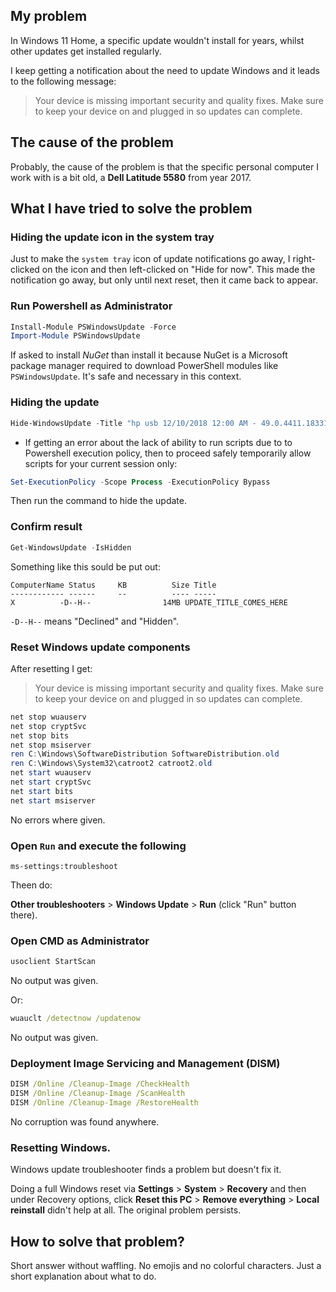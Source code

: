 ## My problem

In Windows 11 Home, a specific update wouldn't install for years, whilst other updates get installed regularly.

I keep getting a notification about the need to update Windows and it leads to the following message:

> Your device is missing important security and quality fixes. Make sure to keep your device on and plugged in so updates can complete.

## The cause of the problem

Probably, the cause of the problem is that the specific personal computer I work with is a bit old, a **Dell Latitude 5580** from year 2017.

## What I have tried to solve the problem

### Hiding the update icon in the system tray

Just to make the `system tray` icon of update notifications go away, I right-clicked on the icon and then left-clicked on "Hide for now". This made the notification go away, but only until next reset, then it came back to appear.

### Run Powershell as Administrator

```powershell
Install-Module PSWindowsUpdate -Force
Import-Module PSWindowsUpdate
```

If asked to install *NuGet* than install it because NuGet is a Microsoft package manager required to download PowerShell modules like `PSWindowsUpdate`. It's safe and necessary in this context.

### Hiding the update

```powershell
Hide-WindowsUpdate -Title "hp usb 12/10/2018 12:00 AM - 49.0.4411.18331"
```

* If getting an error about the lack of ability to run scripts due to to Powershell execution policy, then to  proceed safely temporarily allow scripts for your current session only:

```powershell
Set-ExecutionPolicy -Scope Process -ExecutionPolicy Bypass
```

Then run the command to hide the update.

### Confirm result

```powershell
Get-WindowsUpdate -IsHidden
```

Something like this sould be put out:

```
ComputerName Status     KB          Size Title
------------ ------     --          ---- -----
X          -D--H--                14MB UPDATE_TITLE_COMES_HERE
```

`-D--H--` means "Declined" and "Hidden".

### Reset Windows update components

After resetting I get:

> Your device is missing important security and quality fixes. Make sure to keep your device on and plugged in so updates can complete.

```powershell
net stop wuauserv
net stop cryptSvc
net stop bits
net stop msiserver
ren C:\Windows\SoftwareDistribution SoftwareDistribution.old
ren C:\Windows\System32\catroot2 catroot2.old
net start wuauserv
net start cryptSvc
net start bits
net start msiserver
```

No errors where given.

### Open `Run` and execute the following

```
ms-settings:troubleshoot
```

Theen do:

**Other troubleshooters** > **Windows Update** > **Run** (click "Run" button there).

### Open CMD as Administrator

```cmd
usoclient StartScan
```

No output was given.

Or:

```cmd
wuauclt /detectnow /updatenow
```

No output was given.

### Deployment Image Servicing and Management (DISM)

```cmd
DISM /Online /Cleanup-Image /CheckHealth
DISM /Online /Cleanup-Image /ScanHealth
DISM /Online /Cleanup-Image /RestoreHealth
```

No corruption was found anywhere.

### Resetting Windows.

Windows update troubleshooter finds a problem but doesn't fix it.

Doing a full Windows reset via **Settings** > **System** > **Recovery** and then under Recovery options, click **Reset this PC** > **Remove everything** > **Local reinstall** didn't help at all. The original problem persists.

## How to solve that problem?

Short answer without waffling. No emojis and no colorful characters. Just a short explanation about what to do.
